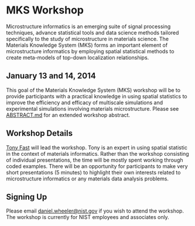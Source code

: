 # MKS Workshop 

Microstructure informatics is an emerging suite of signal processing
techniques, advance statistical tools and data science methods
tailored specifically to the study of microstructure in materials
science. The Materials Knowledge System (MKS) forms an important
element of microstructure informatics by employing spatial statistical
methods to create meta-models of top-down localization relationships.

## January 13 and 14, 2014

This goal of the Materials Knowledge System (MKS) workshop will be to
provide participants with a practical knowledge in using spatial
statistics to improve the efficiency and efficacy of multiscale 
simulations and experimental simulations involving materials
microstructure. Please see [ABSTRACT.md](ABSTRACT.md) for an extended
workshop abstract.

## Workshop Details

[Tony Fast](http://mined.gatech.edu/the-ga-tech-mined-research-group/ga-tech-mined-research-group-tony-fast)
will lead the workshop. Tony is an expert in using spatial statistic
in the context of materials informatics. Rather than the workshop
consisting of individual presentations, the time will be mostly spent
working through coded examples. There will be an opportunity for
participants to make very short presentations (5 minutes) to highlight
their own interests related to microstructure informatics or any
materials data analysis problems.

## Signing Up

Please email daniel.wheeler@nist.gov if you wish to attend the
workshop. The workshop is currently for NIST employees and associates
only.

